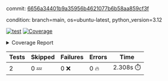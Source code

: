 commit: [6656a34401b9a35956b4621077b6b58aa859cf3f](https://github.com/rcmdnk/boto3-session/tree/6656a34401b9a35956b4621077b6b58aa859cf3f)

condition: branch=main, os=ubuntu-latest, python_version=3.12

[![test](https://github.com/rcmdnk/boto3-session/actions/workflows/test.yml/badge.svg)](https://github.com/rcmdnk/boto3-session/actions/runs/15265574350)
<a href="https://github.com/rcmdnk/boto3-session/blob/6656a34401b9a35956b4621077b6b58aa859cf3f/README.md"><img alt="Coverage" src="https://img.shields.io/badge/Coverage-47%25-orange.svg" /></a><details><summary>Coverage Report </summary><table><tr><th>File</th><th>Stmts</th><th>Miss</th><th>Cover</th><th>Missing</th></tr><tbody><tr><td colspan="5"><b>src/boto3_session</b></td></tr><tr><td>&nbsp; &nbsp;<a href="https://github.com/rcmdnk/boto3-session/blob/6656a34401b9a35956b4621077b6b58aa859cf3f/src/boto3_session/session.py">session.py</a></td><td>59</td><td>34</td><td>42%</td><td><a href="https://github.com/rcmdnk/boto3-session/blob/6656a34401b9a35956b4621077b6b58aa859cf3f/src/boto3_session/session.py#L15-L18">15&ndash;18</a>, <a href="https://github.com/rcmdnk/boto3-session/blob/6656a34401b9a35956b4621077b6b58aa859cf3f/src/boto3_session/session.py#L60">60</a>, <a href="https://github.com/rcmdnk/boto3-session/blob/6656a34401b9a35956b4621077b6b58aa859cf3f/src/boto3_session/session.py#L68-L70">68&ndash;70</a>, <a href="https://github.com/rcmdnk/boto3-session/blob/6656a34401b9a35956b4621077b6b58aa859cf3f/src/boto3_session/session.py#L73-L97">73&ndash;97</a>, <a href="https://github.com/rcmdnk/boto3-session/blob/6656a34401b9a35956b4621077b6b58aa859cf3f/src/boto3_session/session.py#L100-L122">100&ndash;122</a>, <a href="https://github.com/rcmdnk/boto3-session/blob/6656a34401b9a35956b4621077b6b58aa859cf3f/src/boto3_session/session.py#L125-L129">125&ndash;129</a>, <a href="https://github.com/rcmdnk/boto3-session/blob/6656a34401b9a35956b4621077b6b58aa859cf3f/src/boto3_session/session.py#L132-L133">132&ndash;133</a>, <a href="https://github.com/rcmdnk/boto3-session/blob/6656a34401b9a35956b4621077b6b58aa859cf3f/src/boto3_session/session.py#L136-L137">136&ndash;137</a></td></tr><tr><td><b>TOTAL</b></td><td><b>64</b></td><td><b>34</b></td><td><b>47%</b></td><td>&nbsp;</td></tr></tbody></table></details>

| Tests | Skipped | Failures | Errors | Time |
| ----- | ------- | -------- | -------- | ------------------ |
| 2 | 0 :zzz: | 0 :x: | 0 :fire: | 2.308s :stopwatch: |

